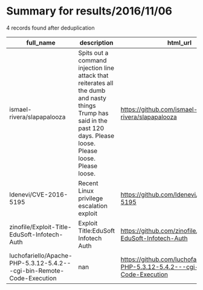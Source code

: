 
# Summary for results/2016/11/06
    
4 records found after deduplication

| full_name | description | html_url | matched_list | matched_count | pushed_at | size | stargazers_count | language | forks_count | vul_ids |
|-----------------------------------------------------------------------|------------------------------------------------------------------------------------------------------------------------------------------------------------------------|------------------------------------------------------------------------------------------|---------------------------|-----------------|---------------------------|--------|--------------------|------------|---------------|-------------------|
| ismael-rivera/slapapalooza | Spits out a command injection line attack that reiterates all the dumb and nasty things Trump has said in the past 120 days. Please loose. Please loose. Please loose. | https://github.com/ismael-rivera/slapapalooza | ['command injection'] | 1 | 2016-11-06 09:31:14+00:00 | 0 | 0 | nan | 0 | [] |
| ldenevi/CVE-2016-5195 | Recent Linux privilege escalation exploit | https://github.com/ldenevi/CVE-2016-5195 | ['cve-2', 'exploit'] | 2 | 2016-11-06 14:45:07+00:00 | 2 | 0 | C | 0 | ['CVE-2016-5195'] |
| zinofile/Exploit-Title-EduSoft-Infotech-Auth | Exploit Title:EduSoft Infotech Auth | https://github.com/zinofile/Exploit-Title-EduSoft-Infotech-Auth | ['exploit'] | 1 | 2016-11-06 18:38:45+00:00 | 0 | 0 | | 0 | [] |
| luchofariello/Apache-PHP-5.3.12-5.4.2---cgi-bin-Remote-Code-Execution | nan | https://github.com/luchofariello/Apache-PHP-5.3.12-5.4.2---cgi-bin-Remote-Code-Execution | ['remote code execution'] | 1 | 2016-11-06 07:27:53+00:00 | 5 | 0 | nan | 0 | [] |
